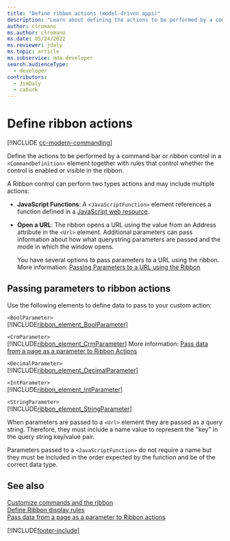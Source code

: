```yaml
---
title: "Define ribbon actions (model-driven apps)"
description: "Learn about defining the actions to be performed by a command bar or ribbon control in a <CommandDefinition> element together with rules that control whether the control is enabled or visible in the ribbon."
author: clromano
ms.author: clromano
ms.date: 05/24/2022
ms.reviewer: jdaly
ms.topic: article
ms.subservice: mda-developer
search.audienceType: 
  - developer
contributors: 
  - JimDaly
  - caburk
---
```


# Define ribbon actions

[!INCLUDE [cc-modern-commanding](../data-platform/includes/cc-modern-commanding.md)]

Define the actions to be performed by a command bar or ribbon control in a `<CommandDefinition>` element together with rules that control whether the control is enabled or visible in the ribbon.  
  
 A Ribbon control can perform two types actions and may include multiple actions:  
  
- **JavaScript Functions**: A `<JavaScriptFunction>` element references a function defined in a [JavaScript web resource](./script-jscript-web-resources.md).  
  
- **Open a URL**: The ribbon opens a URL using the value from an Address attribute in the `<Url>` element. Additional parameters can pass information about how what querystring parameters are passed and the mode in which the window opens.  
  
     You have several options to pass parameters to a URL using the ribbon. More information: [Passing Parameters to a URL using the Ribbon](pass-parameters-url-by-using-ribbon.md)  
  
## Passing parameters to ribbon actions  

 Use the following elements to define data to pass to your custom action:  
  
 `<BoolParameter>`  
[!INCLUDE[ribbon_element_BoolParameter](../../includes/ribbon-element-boolparameter.md)]
  
 `<CrmParameter>`  
 [!INCLUDE[ribbon_element_CrmParameter](../../includes/ribbon-element-crmparameter.md)] More information: [Pass data from a page as a parameter to Ribbon Actions](pass-data-page-parameter-ribbon-actions.md) 
  
 `<DecimalParameter>`  
 [!INCLUDE[ribbon_element_DecimalParameter](../../includes/ribbon-element-decimalparameter.md)]
  
 `<IntParameter>`  
 [!INCLUDE[ribbon_element_IntParameter](../../includes/ribbon-element-intparameter.md)]
  
 `<StringParameter>`  
 [!INCLUDE[ribbon_element_StringParameter](../../includes/ribbon-element-stringparameter.md)]
  
 When parameters are passed to a `<Url>` element they are passed as a query string. Therefore, they must include a name value to represent the "key" in the query string key/value pair.  
  
 Parameters passed to a `<JavaScriptFunction>` do not require a name but they must be included in the order expected by the function and be of the correct data type.  
  
## See also  

 [Customize commands and the ribbon](customize-commands-ribbon.md)   
 [Define Ribbon display rules](define-ribbon-display-rules.md)   
 [Pass data from a page as a parameter to Ribbon actions](pass-data-page-parameter-ribbon-actions.md)  




[!INCLUDE[footer-include](../../includes/footer-banner.md)]
